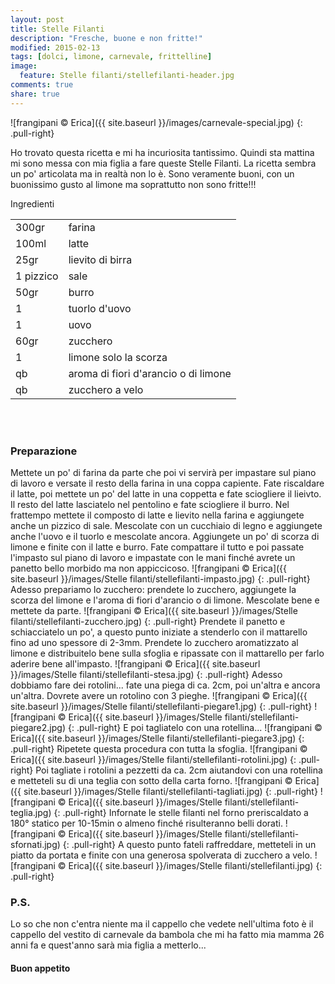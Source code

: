 ```yaml
---
layout: post
title: Stelle Filanti
description: "Fresche, buone e non fritte!"
modified: 2015-02-13
tags: [dolci, limone, carnevale, frittelline]
image:
  feature: Stelle filanti/stellefilanti-header.jpg
comments: true
share: true
---
```


![frangipani © Erica]({{ site.baseurl }}/images/carnevale-special.jpg)
{: .pull-right}

Ho trovato questa ricetta e mi ha incuriosita tantissimo. Quindi sta mattina mi sono messa con mia figlia a fare queste Stelle Filanti. La ricetta sembra un po' articolata ma in realtà non lo è. Sono veramente buoni, con un buonissimo gusto al limone ma soprattutto non sono fritte!!!

<div class="ingredients">
  <div class="ingredients-title">Ingredienti</div>
  <table>
    <tbody>
      <tr>
        <td>300gr</td>
        <td>farina</td>
      </tr>
      <tr>
        <td>100ml</td>
        <td>latte</td>
      </tr>
      <tr>
        <td>25gr</td>
        <td>lievito di birra</td>
      </tr>
      <tr>
        <td>1 pizzico</td>
        <td>sale</td>
      </tr>
      <tr>
        <td>50gr</td>
        <td>burro</td>
      </tr>
      <tr>
      	<td>1</td>
        <td>tuorlo d'uovo</td>
      </tr>
      <tr>
        <td>1</td>
        <td>uovo</td>
      </tr>
      <tr>
        <td>60gr</td>
        <td>zucchero</td>
      </tr>
      <tr>
        <td>1</td>
        <td>limone solo la scorza</td>
      </tr>
      <tr>
        <td>qb</td>
        <td>aroma di fiori d'arancio o di limone</td>
      </tr>
      <tr>
        <td>qb</td>
        <td>zucchero a velo</td>       
      </tr>
    </tbody>
  </table>
  <br></br>
</div>


<h3>
	<font color="grey">
		<i class="icon-cogs"></i>
	</font> Preparazione
</h3>

Mettete un po' di farina da parte che poi vi servirà per impastare sul piano di lavoro e versate il resto della farina in una coppa capiente. Fate riscaldare il latte, poi mettete un po' del latte in una coppetta e fate sciogliere il lieivto. Il resto del latte lasciatelo nel pentolino e fate sciogliere il burro. Nel frattempo mettete il composto di latte e lievito nella farina e aggiungete anche un pizzico di sale. Mescolate con un cucchiaio di legno e aggiungete anche l'uovo e il tuorlo e mescolate ancora. Aggiungete un po' di scorza di limone e finite con il latte e burro. Fate compattare il tutto e poi passate l'impasto sul piano di lavoro e impastate con le mani finché avrete un panetto bello morbido ma non appiccicoso.
![frangipani © Erica]({{ site.baseurl }}/images/Stelle filanti/stellefilanti-impasto.jpg)
{: .pull-right}
Adesso prepariamo lo zucchero: prendete lo zucchero, aggiungete la scorza del limone e l'aroma di fiori d'arancio o di limone. Mescolate bene e mettete da parte.
![frangipani © Erica]({{ site.baseurl }}/images/Stelle filanti/stellefilanti-zucchero.jpg)
{: .pull-right}
Prendete il panetto e schiacciatelo un po', a questo punto iniziate a stenderlo con il mattarello fino ad uno spessore di 2-3mm. Prendete lo zucchero aromatizzato al limone e distribuitelo bene sulla sfoglia e ripassate con il mattarello per farlo aderire bene all'impasto.
![frangipani © Erica]({{ site.baseurl }}/images/Stelle filanti/stellefilanti-stesa.jpg)
{: .pull-right}
Adesso dobbiamo fare dei rotolini... fate una piega di ca. 2cm, poi un'altra e ancora un'altra. Dovrete avere un rotolino con 3 pieghe.
![frangipani © Erica]({{ site.baseurl }}/images/Stelle filanti/stellefilanti-piegare1.jpg)
{: .pull-right}
![frangipani © Erica]({{ site.baseurl }}/images/Stelle filanti/stellefilanti-piegare2.jpg)
{: .pull-right}
E poi tagliatelo con una rotellina...
![frangipani © Erica]({{ site.baseurl }}/images/Stelle filanti/stellefilanti-piegare3.jpg)
{: .pull-right}
Ripetete questa procedura con tutta la sfoglia.
![frangipani © Erica]({{ site.baseurl }}/images/Stelle filanti/stellefilanti-rotolini.jpg)
{: .pull-right}
Poi tagliate i rotolini a pezzetti da ca. 2cm aiutandovi con una rotellina e metteteli su di una teglia con sotto della carta forno.
![frangipani © Erica]({{ site.baseurl }}/images/Stelle filanti/stellefilanti-tagliati.jpg)
{: .pull-right}
![frangipani © Erica]({{ site.baseurl }}/images/Stelle filanti/stellefilanti-teglia.jpg)
{: .pull-right}
Infornate le stelle filanti nel forno preriscaldato a 180° statico per 10-15min o almeno finché risulteranno belli dorati.
![frangipani © Erica]({{ site.baseurl }}/images/Stelle filanti/stellefilanti-sfornati.jpg)
{: .pull-right}
A questo punto fateli raffreddare, metteteli in un piatto da portata e finite con una generosa spolverata di zucchero a velo.
![frangipani © Erica]({{ site.baseurl }}/images/Stelle filanti/stellefilanti.jpg)
{: .pull-right}

<h3>
  <font color="#FFCC00">
    <i class="icon-lightbulb"></i>
  </font> P.S.
</h3>

Lo so che non c'entra niente ma il cappello che vedete nell'ultima foto è il cappello del vestito di carnevale da bambola che mi ha fatto mia mamma 26 anni fa e quest'anno sarà mia figlia a metterlo...

<h4>Buon appetito
  <font color="red">
    <i class="icon-smile"></i>
  </font>
</h4>